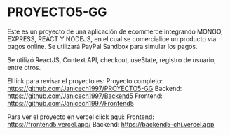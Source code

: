 # PROYECTO5-GG


Este es un proyecto de una aplicación de ecommerce integrando MONGO, EXPRESS, REACT Y NODEJS, en el cual se comercialice un producto vía pagos online. Se utilizará PayPal Sandbox para simular los pagos.

Se utilizó ReactJS, Context API, checkout, useState, registro de usuario, entre otros.

El link para revisar el proyecto es: 
Proyecto completo: https://github.com/Janicech1997/PROYECTO5-GG
Backend: https://github.com/Janicech1997/Backend5
Frontend: https://github.com/Janicech1997/Frontend5

Para ver el proyecto en vercel click aquí: Frontend: https://frontend5.vercel.app/
Backend: https://backend5-chi.vercel.app
